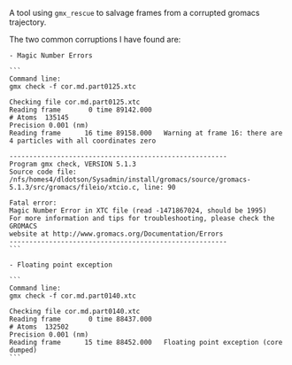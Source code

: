 A tool using `gmx_rescue` to salvage frames from a corrupted gromacs
trajectory.

The two common corruptions I have found are:

    - Magic Number Errors

    ```
    Command line:
    gmx check -f cor.md.part0125.xtc

    Checking file cor.md.part0125.xtc
    Reading frame       0 time 89142.000   
    # Atoms  135145
    Precision 0.001 (nm)
    Reading frame      16 time 89158.000   Warning at frame 16: there are 4 particles with all coordinates zero

    -------------------------------------------------------
    Program gmx check, VERSION 5.1.3
    Source code file: /nfs/homes4/dldotson/Sysadmin/install/gromacs/source/gromacs-5.1.3/src/gromacs/fileio/xtcio.c, line: 90

    Fatal error:
    Magic Number Error in XTC file (read -1471867024, should be 1995)
    For more information and tips for troubleshooting, please check the GROMACS
    website at http://www.gromacs.org/Documentation/Errors
    -------------------------------------------------------
    ```

    - Floating point exception

    ```
    Command line:
    gmx check -f cor.md.part0140.xtc

    Checking file cor.md.part0140.xtc
    Reading frame       0 time 88437.000   
    # Atoms  132502
    Precision 0.001 (nm)
    Reading frame      15 time 88452.000   Floating point exception (core dumped)
    ```


